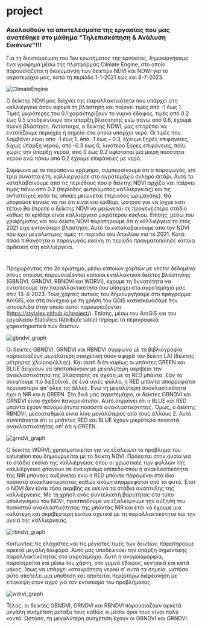 # project
### Ακολουθούν τα αποτελέσματα της εργασίας που μας ανατέθηκε στο μάθημα "Τηλεπισκόπηση & Ανάλυση Εικόνων"!!!

Για τη διεκπαιρέωση του 1ου ερωτήματος της εργασίας, δημιουργήσαμε ένα γράφημα μέσω της πλατφόρμας Climate Engine, στο οποίο παρουσιάζεται η διακύμανση των δεικτών NDVI και NDWI για το αγροτεμάχιό μας, κατά τη περίοδο 1-1-2021 έως και 8-7-2023.

![ClimateEngine](https://github.com/stylalex/project/assets/139614186/e85cac5a-6aa8-4026-a63a-27b46a638026)

Ο δείκτης NDVI μας δείχνει της παραλλακτικότητα που υπάρχει στη καλλιέργεια όσον αφορά τη βλάστηση και παίρνει τιμές από -1 έως 1. Τιμές μικρότερες του 0.1 χαρακτηρίζουν το γυμνό έδαφος, τιμές από 0.2 έως 0.5 υποδεικνύουν την ύπαρξη βλάστησης ενώ πάνω από 0.6, έχουμε πυκνή βλάστηση. Αντίστοιχα, ο δείκτης NDWI, μας επιτρέπει να εντοπίζουμε περιοχές ή σημεία στα οποία υπάρχει νερό. Οι τιμές που λαμβάνει είναι από -1 έως 1. Από -1 έως – 0.3, έχουμε ξηρές επιφάνειες, δίχως ύπαρξη νερού, από -0.3 έως 0, λιγότερο ξηρές επιφάνειες, πάλι χωρίς την ύπαρξη νερού, από 0 έως 0.2 υφίσταται μια μικρή ποσότητα νερού ενώ πάνω από 0.2 έχουμε επιφάνειες με νερό. 

Σύμφωνα με το παραπάνω γράφημα, συμπεραίνουμε ότι ο παραγωγός, επί τρία συναπτά έτη, καλλιεργούσε στο αγροτεμάχιο σκληρό σιτάρι. Αυτό το καταλαβαίνουμε απο τις περιόδους που ο δείκτης NDVI αρχίζει και παίρνει τιμές πάνω απο 0.2 (περίοδος φυτρώματος καλλιέργειας) και τις αντίστοιχες κατά τις οποίες μειώνεται (περίοδος ωρίμανσης). Θα μπορούσε κανείς να πει ότι είναι και κριθάρι, ωστόσο για να ίσχυε κατι τέτοιο θα έπρεπε ο δείκτης NDVI να μειώνεται σε προγενέστερο στάδιο καθώς το κριθάρι είναι καλλιέργεια μικρότερου κύκλου. Επίσης, μέσω του γραφήματος και του δείκτη NDVI παρατηρούμε ότι η καλλιέργεια το έτος 2021 είχε εντονότερη βλάστηση. Αυτό το καταλαβαίνουμε απο τον NDVI που έχει μεγαλύτερες τιμές τη περίοδο του Απριλίου για το 2021. Κατά πάσα πιθανότητα ο παραγωγός εκείνη τη περίοδο πραγματοποίησε κάποια άρδευση στη καλλιέργεια. 

#

Προχωρόντας στο 2ο ερώτημα, μέσω κάποιων χαρτών με vector δεδομένα στους οποίους παρουσιαζόνται κάποιοι εναλλακτικοί δείκτες βλάστησης (GBNDVI, GRNDVI, RBNDVI και WDRVI), έχουμε τη δυνατότητα να εντοπίσουμε την παραλλακτικότητα που υπάρχει στο αγροτεμάχιό μας στις 13-4-2023. Τους χάρτες αυτούς του δημιουργήσαμε στο πρόγραμμα ArcGiS, και στη συνέχεια με τη χρήση του QGiS κατασκευάσαμε την ιστοσελίδα στην οποίά αυτοί παρουσιάζονται (https://stylalex.github.io/project/). Επίσης, μέσω του ArcGiS και του εργαλείου Statistics (Attribute table) πήραμε τα περιγραφικά χαρακτηριστικά των δεικτών.

![gbndvi_graph](https://github.com/stylalex/project/assets/139614186/acb8efb9-b953-4799-84ce-536ab6227044)

Οι δείκτες GBNDVI, GRNDVI και RBNDVI σύμφωνα με τη βιβλιογραφία παρουσιάζουν μεγαλύτερη συσχέτιση όσον αφορά τον δείκτη LAI (δείκτης μέτρησης χλωροφύλλης). Και αυτό διότι κυρίως οι μπάντες GREEN και BLUE δείχνουν να αποτυπώνουν με  μεγαλύτερη ακρίβεια την ανακλαστικότητα της βλάστησης σε σχέση με τη RED μπάντα. Εάν το σκεφτούμε πιο διεξοδικά, σε ένα υγιές φύλλο, η RED μπάντα απορροφάται περισσότερο απ’ όλες τις άλλες. Ενώ τη μεγαλύτερη ανακλαστικότητα έχει η NIR και η GREEN. Στο δικό μας αγροτεμάχιο, οι δείκτες GBNDVI και GRNDVI είναι σχεδόν πανομοιότυποι. Αυτό σημαίνει ότι η BLUE και RED μπάντα έχουν πανομοιότυπα ποσοστά ανακλαστικότητας. Όμως, ο δείκτης RBNDVI, μεσοσταθμικά είναι λίγο μεγαλύτερος από τους άλλους 2. Αυτό συνεπάγεται ότι οι μπάντες RED και BLUE έχουν μικρότερα ποσοστά ανακλαστικότητας απ’ ότι η GREEN. 

![grndvi_graph](https://github.com/stylalex/project/assets/139614186/fbf7b533-bca5-4fb5-b06b-ae7464191b88)

Ο δείκτης WDRVI, χρησιμοποιείται για να εξαλείψει το πρόβλημα του saturation που δημιουργείται με το δείκτη NDVI. Πρόκειται στην ουσία για το στάδιο εκείνο της καλλιέργειας όπου οι χρωστικές των φύλλων της καλλιέργειας φτάνουν σε ένα κρίσιμο επίπεδο όπου η ανακλαστικότητα της NIR μπάντας αυξάνεται ενώ η RED μπάντα παραμένει στα ίδια ποσοστά ανακλαστικότητας καθώς ακόμη απορροφάται από τα φυτά. Έτσι ο NDVI δεν είναι τόσο ακριβής σε εκείνα τα στάδια ανάπτυξης της καλλιέργειας. Με τη χρήση ενός συντελεστή βαρύτητας στο τύπο υπολογισμού του NDVI, προσπαθούμε να εξαλείψουμε την αύξηση του ποσοστού ανακλαστικότητας της μπάντας NIR και έτσι να έχουμε μια καλύτερη και ακριβέστερη εικόνα σχετικά με τη παραλλακτικότητα και την υγεία της καλλιέργειας.

![rbndvi_graph](https://github.com/stylalex/project/assets/139614186/58ed7bb7-85fa-4293-aa80-cd2fc2f0ea07)

Κοιτώντας τις ελάχιστες και τις μέγιστες τιμές των δεικτών, παρατηρούμε αρκετά μεγάλη διαφορά. Αυτό μας υποδεικνύει την ύπαρξη σημαντικής παραλλακτικότητας στο αγροτεμάχιο. Αυτή η ανομοιομορφία, παρατηρείται και μέσω του χάρτη, στο γυμνό έδαφος, κεντρικά και κατά μήκος. Ίσως να υπάρχει κατακράτηση νερού σ' αυτά τα σημεία, ωστόσο αυτό αποτελει μια υπόθεση και απατείται περαιτέρω διερεύνηση με επίσκεψη στον αγρό για τον εντοπισμό του προβλήματος. 

![wdrvi_graph](https://github.com/stylalex/project/assets/139614186/5472c012-8874-4ce2-bfef-a684dc554647)

Τέλος, οι δείκτες GBNDVI, GRNDVI και RBNDVI παρουσιάζουν αρκετά μεγάλη συσχέτιση μεταξύ τους καθώς οι μέσοι όροι τους είναι πολύ κοντά. Ωστόσο, τη μεγαλύτερη συσχέτιση έχουν οι GBNDVI και GRNDVI.
